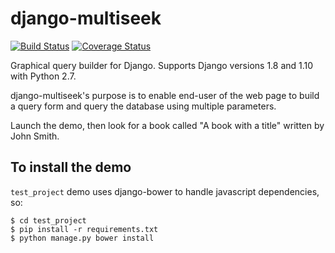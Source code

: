 django-multiseek
================

[![Build Status](https://travis-ci.org/mpasternak/django-multiseek.svg?branch=master)](https://travis-ci.org/mpasternak/django-multiseek)
[![Coverage Status](https://img.shields.io/coveralls/mpasternak/django-multiseek.svg)](https://coveralls.io/r/mpasternak/django-multiseek?branch=master)

Graphical query builder for Django. Supports Django versions 1.8 and 1.10 with Python 2.7. 

django-multiseek's purpose is to enable end-user of the web page to build a query form and query the database using multiple parameters.

Launch the demo, then look for a book called "A book with a title" written by John Smith.

To install the demo
-------------------

`test_project` demo uses django-bower to handle javascript dependencies, so:

    $ cd test_project
    $ pip install -r requirements.txt
    $ python manage.py bower install
